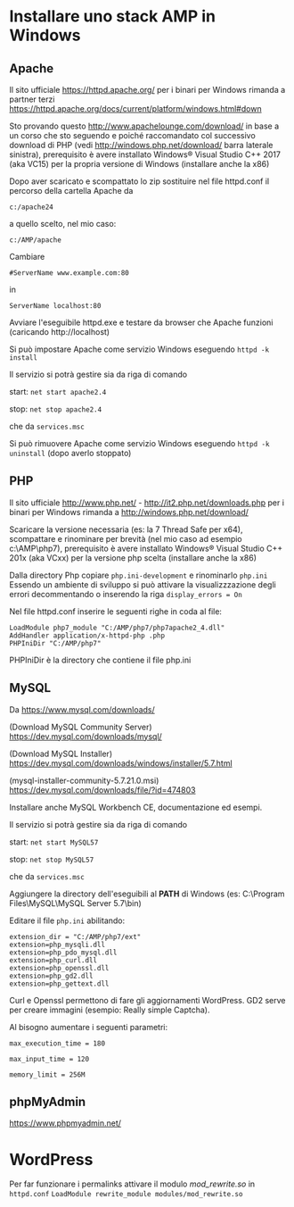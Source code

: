 # Installare uno stack AMP in Windows

## Apache

Il sito ufficiale https://httpd.apache.org/ per i binari per Windows rimanda a partner terzi https://httpd.apache.org/docs/current/platform/windows.html#down

Sto provando questo http://www.apachelounge.com/download/ in base a un corso che sto seguendo e poiché raccomandato col successivo download di PHP (vedi http://windows.php.net/download/ barra laterale sinistra), prerequisito è avere installato Windows® Visual Studio C++ 2017 (aka VC15) per la propria versione di Windows (installare anche la x86)

Dopo aver scaricato e scompattato lo zip sostituire nel file httpd.conf il percorso della cartella Apache da 

```c:/apache24```

a quello scelto, nel mio caso:

```c:/AMP/apache```

Cambiare

```#ServerName www.example.com:80```

in 

```ServerName localhost:80```

Avviare l'eseguibile httpd.exe e testare da browser che Apache funzioni (caricando http://localhost)

Si può impostare Apache come servizio Windows eseguendo ```httpd -k install```

Il servizio si potrà gestire sia da riga di comando

start: ```net start apache2.4``` 

stop: ```net stop apache2.4```

che da ```services.msc```

Si può rimuovere Apache come servizio Windows eseguendo ```httpd -k uninstall``` (dopo averlo stoppato)



## PHP

Il sito ufficiale http://www.php.net/ - http://it2.php.net/downloads.php per i binari per Windows rimanda a http://windows.php.net/download/

Scaricare la versione necessaria (es: la 7 Thread Safe per x64), scompattare e rinominare per brevità (nel mio caso ad esempio c:\AMP\php7), prerequisito è avere installato Windows® Visual Studio C++ 201x (aka VCxx) per la versione php scelta (installare anche la x86)

Dalla directory Php copiare ```php.ini-development``` e rinominarlo ```php.ini``` 
Essendo un ambiente di sviluppo si può attivare la visualizzzazione degli errori decommentando o inserendo la riga 
```display_errors = On```

Nel file httpd.conf inserire le seguenti righe in coda al file:

```
LoadModule php7_module "C:/AMP/php7/php7apache2_4.dll"
AddHandler application/x-httpd-php .php
PHPIniDir "C:/AMP/php7"
```

PHPIniDir è la directory che contiene il file php.ini


## MySQL

Da https://www.mysql.com/downloads/ 

(Download MySQL Community Server) https://dev.mysql.com/downloads/mysql/ 

(Download MySQL Installer) https://dev.mysql.com/downloads/windows/installer/5.7.html

(mysql-installer-community-5.7.21.0.msi) https://dev.mysql.com/downloads/file/?id=474803

Installare anche MySQL Workbench CE, documentazione ed esempi.

Il servizio si potrà gestire sia da riga di comando

start: ```net start MySQL57``` 

stop: ```net stop MySQL57```

che da ```services.msc```

Aggiungere la directory dell'eseguibili al **PATH** di Windows (es: C:\Program Files\MySQL\MySQL Server 5.7\bin)

Editare il file ```php.ini``` abilitando:
```
extension_dir = "C:/AMP/php7/ext"
extension=php_mysqli.dll
extension=php_pdo_mysql.dll
extension=php_curl.dll
extension=php_openssl.dll
extension=php_gd2.dll
extension=php_gettext.dll
```

Curl e Openssl permettono di fare gli aggiornamenti WordPress.
GD2 serve per creare immagini (esempio: Really simple Captcha).

Al bisogno aumentare i seguenti parametri:

```
max_execution_time = 180

max_input_time = 120

memory_limit = 256M
```

## phpMyAdmin
https://www.phpmyadmin.net/

# WordPress
Per far funzionare i permalinks attivare il modulo *mod_rewrite.so* in ```httpd.conf```
```LoadModule rewrite_module modules/mod_rewrite.so```
